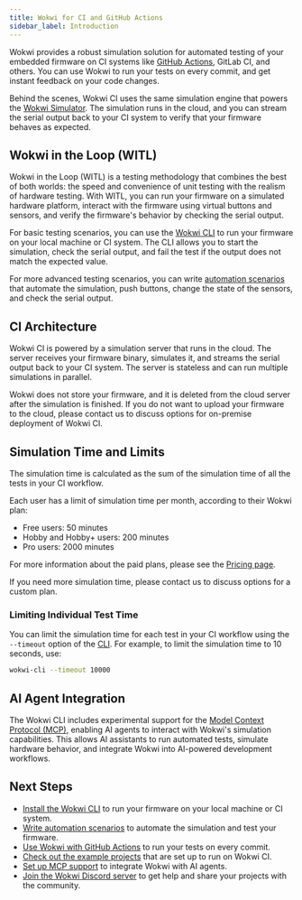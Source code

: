 ```yaml
---
title: Wokwi for CI and GitHub Actions
sidebar_label: Introduction
---
```


Wokwi provides a robust simulation solution for automated testing of your embedded firmware on CI systems like [GitHub Actions](./github-actions), GitLab CI, and others. You can use Wokwi to run your tests on every commit, and get instant feedback on your code changes.

Behind the scenes, Wokwi CI uses the same simulation engine that powers the [Wokwi Simulator](https://wokwi.com). The simulation runs in the cloud, and you can stream the serial output back to your CI system to verify that your firmware behaves as expected.

## Wokwi in the Loop (WITL)

Wokwi in the Loop (WITL) is a testing methodology that combines the best of both worlds: the speed and convenience of unit testing with the realism of hardware testing. With WITL, you can run your firmware on a simulated hardware platform, interact with the firmware using virtual buttons and sensors, and verify the firmware's behavior by checking the serial output.

For basic testing scenarios, you can use the [Wokwi CLI](./cli-installation) to run your firmware on your local machine or CI system. The CLI allows you to start the simulation, check the serial output, and fail the test if the output does not match the expected value.

For more advanced testing scenarios, you can write [automation scenarios](./automation-scenarios) that automate the simulation, push buttons, change the state of the sensors, and check the serial output.

## CI Architecture

Wokwi CI is powered by a simulation server that runs in the cloud. The server receives your firmware binary, simulates it, and streams the serial output back to your CI system. The server is stateless and can run multiple simulations in parallel.

Wokwi does not store your firmware, and it is deleted from the cloud server after the simulation is finished. If you do not want to upload your firmware to the cloud, please contact us to discuss options for on-premise deployment of Wokwi CI.

## Simulation Time and Limits

The simulation time is calculated as the sum of the simulation time of all the tests in your CI workflow.

Each user has a limit of simulation time per month, according to their Wokwi plan:

- Free users: 50 minutes
- Hobby and Hobby+ users: 200 minutes
- Pro users: 2000 minutes

For more information about the paid plans, please see the [Pricing page](https://wokwi.com/pricing).

If you need more simulation time, please contact us to discuss options for a custom plan.

### Limiting Individual Test Time

You can limit the simulation time for each test in your CI workflow using the `--timeout` option of the [CLI](./cli-usage). For example, to limit the simulation time to 10 seconds, use:

```bash
wokwi-cli --timeout 10000
```

## AI Agent Integration

The Wokwi CLI includes experimental support for the [Model Context Protocol (MCP)](./mcp-support), enabling AI agents to interact with Wokwi's simulation capabilities. This allows AI assistants to run automated tests, simulate hardware behavior, and integrate Wokwi into AI-powered development workflows.

## Next Steps

- [Install the Wokwi CLI](./cli-installation) to run your firmware on your local machine or CI system.
- [Write automation scenarios](./automation-scenarios) to automate the simulation and test your firmware.
- [Use Wokwi with GitHub Actions](./github-actions) to run your tests on every commit.
- [Check out the example projects](./github-actions#examples) that are set up to run on Wokwi CI.
- [Set up MCP support](./mcp-support) to integrate Wokwi with AI agents.
- [Join the Wokwi Discord server](https://wokwi.com/discord) to get help and share your projects with the community.
